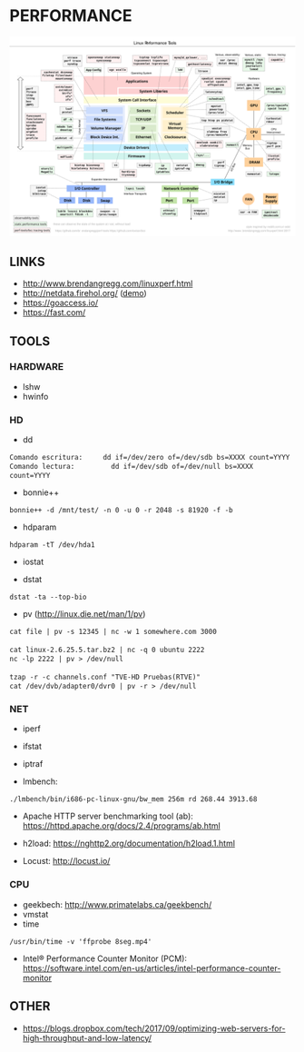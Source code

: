 PERFORMANCE
===========

![linux observability tools](imgs/linux_perf_tools_full.svg)


LINKS
-----

 * http://www.brendangregg.com/linuxperf.html
 * http://netdata.firehol.org/ ([demo](https://london.my-netdata.io/default.html))
 * https://goaccess.io/
 * https://fast.com/


TOOLS
-----

### HARDWARE

* lshw
* hwinfo


### HD

* dd
```
Comando escritura:     dd if=/dev/zero of=/dev/sdb bs=XXXX count=YYYY
Comando lectura:         dd if=/dev/sdb of=/dev/null bs=XXXX count=YYYY
```

* bonnie++
```
bonnie++ -d /mnt/test/ -n 0 -u 0 -r 2048 -s 81920 -f -b
```

* hdparam
```
hdparam -tT /dev/hda1
```

* iostat

* dstat
```
dstat -ta --top-bio
```

* pv (http://linux.die.net/man/1/pv)
```
cat file | pv -s 12345 | nc -w 1 somewhere.com 3000

cat linux-2.6.25.5.tar.bz2 | nc -q 0 ubuntu 2222
nc -lp 2222 | pv > /dev/null

tzap -r -c channels.conf "TVE-HD Pruebas(RTVE)"
cat /dev/dvb/adapter0/dvr0 | pv -r > /dev/null
```

### NET

* iperf

* ifstat

* iptraf

* lmbench:
```
./lmbench/bin/i686-pc-linux-gnu/bw_mem 256m rd 268.44 3913.68
```

* Apache HTTP server benchmarking tool (ab): https://httpd.apache.org/docs/2.4/programs/ab.html

* h2load: https://nghttp2.org/documentation/h2load.1.html

* Locust: http://locust.io/


### CPU

* geekbech: http://www.primatelabs.ca/geekbench/
* vmstat
* time
```
/usr/bin/time -v 'ffprobe 8seg.mp4'
```

* Intel® Performance Counter Monitor (PCM): https://software.intel.com/en-us/articles/intel-performance-counter-monitor


OTHER
-----

 * https://blogs.dropbox.com/tech/2017/09/optimizing-web-servers-for-high-throughput-and-low-latency/